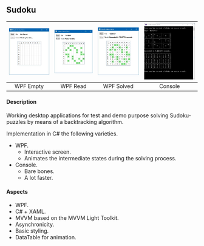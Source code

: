 ## Sudoku

|![Empty](Screenshots/empty.jpg)|![overview](Screenshots/read.jpg)|![details](Screenshots/solved.jpg)|![details](Screenshots/console.jpg)|
|:-:|:-:|:-:|:-:|
|WPF Empty|WPF Read|WPF Solved|Console|

#### Description
Working desktop applications for test and demo purpose solving Sudoku-puzzles by means of a backtracking algorithm.

Implementation in C# the following varieties.
*  WPF. 
   * Interactive screen.
   * Animates the intermediate states during the solving process.
*  Console. 
   *  Bare bones. 
   *  A lot faster.

#### Aspects
* WPF.
* C# + XAML.
* MVVM based on the MVVM Light Toolkit.
* Asynchronicity.
* Basic styling.
* DataTable for animation.
